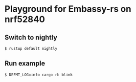 # Playground for Embassy-rs on nrf52840

## Switch to nightly

`$ rustup default nightly`

## Run example

`$ DEFMT_LOG=info cargo rb blink`

